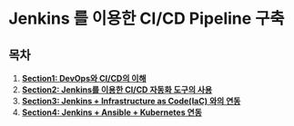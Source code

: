 # Jenkins 를 이용한 CI/CD Pipeline 구축

## 목차

1. [**Section1: DevOps와 CI/CD의 이해**](https://github.com/yoon-youngjin/Construction-of-CI-CD-Pipeline-using-Jenkins/blob/main/docs/section-01.md)
2. [**Section2: Jenkins를 이용한 CI/CD 자동화 도구의 사용**](https://github.com/yoon-youngjin/Construction-of-CI-CD-Pipeline-using-Jenkins/blob/main/docs/section-02.md)
3. [**Section3: Jenkins + Infrastructure as Code(IaC) 와의 연동**](https://github.com/yoon-youngjin/Construction-of-CI-CD-Pipeline-using-Jenkins/blob/main/docs/section-03.md)
3. [**Section4: Jenkins + Ansible + Kubernetes 연동**](https://github.com/yoon-youngjin/Construction-of-CI-CD-Pipeline-using-Jenkins/blob/main/docs/section-04.md)
